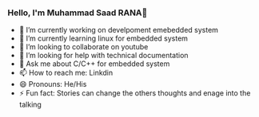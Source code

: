 ### Hello, I'm Muhammad Saad RANA👋

- 🔭 I’m currently working on develpoment emebedded system
- 🌱 I’m currently learning linux for embedded system
- 👯 I’m looking to collaborate on youtube
- 🤔 I’m looking for help with technical documentation
- 💬 Ask me about C/C++ for embedded system
- 📫 How to reach me: Linkdin
- 😄 Pronouns: He/His
- ⚡ Fun fact: Stories can change the others thoughts and enage into the talking


